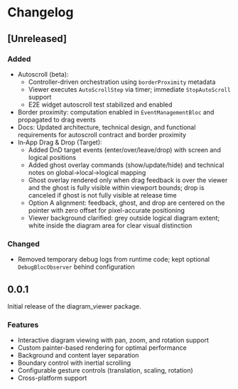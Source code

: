 # Changelog

## [Unreleased]

### Added
- Autoscroll (beta):
  - Controller-driven orchestration using `borderProximity` metadata
  - Viewer executes `AutoScrollStep` via timer; immediate `StopAutoScroll` support
  - E2E widget autoscroll test stabilized and enabled
- Border proximity: computation enabled in `EventManagementBloc` and propagated to drag events
- Docs: Updated architecture, technical design, and functional requirements for autoscroll contract and border proximity
 - In‑App Drag & Drop (Target):
   - Added DnD target events (enter/over/leave/drop) with screen and logical positions
   - Added ghost overlay commands (show/update/hide) and technical notes on global→local→logical mapping
    - Ghost overlay rendered only when drag feedback is over the viewer and the ghost is fully visible within viewport bounds; drop is canceled if ghost is not fully visible at release time
    - Option A alignment: feedback, ghost, and drop are centered on the pointer with zero offset for pixel-accurate positioning
    - Viewer background clarified: grey outside logical diagram extent; white inside the diagram area for clear visual distinction

### Changed
- Removed temporary debug logs from runtime code; kept optional `DebugBlocObserver` behind configuration

## 0.0.1

Initial release of the diagram_viewer package.

### Features

* Interactive diagram viewing with pan, zoom, and rotation support
* Custom painter-based rendering for optimal performance
* Background and content layer separation
* Boundary control with inertial scrolling
* Configurable gesture controls (translation, scaling, rotation)
* Cross-platform support
